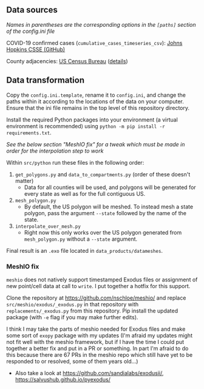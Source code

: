 ## Data sources
*Names in parentheses are the corresponding options in the `[paths]` section of the config.ini file*

COVID-19 confirmed cases (`cumulative_cases_timeseries_csv`): [Johns Hopkins CSSE (GitHub)](https://raw.githubusercontent.com/CSSEGISandData/COVID-19/master/csse_covid_19_data/csse_covid_19_time_series/time_series_covid19_confirmed_US.csv)

County adjacencies: [US Census Bureau](https://www2.census.gov/geo/docs/reference/county_adjacency/county_adjacency2023.txt) ([details](https://www.census.gov/geographies/reference-files/time-series/geo/county-adjacency.2023.html#list-tab-1451423646))

## Data transformation
Copy the `config.ini.template`, rename it to `config.ini`, and change the paths within it according to the locations of the data on your computer. Ensure that the ini file remains in the top level of this repository directory.

Install the required Python packages into your environment (a virtual environment is recommended) using `python -m pip install -r requirements.txt`.

*See the below section "MeshIO fix" for a tweak which must be made in order for the interpolation step to work*

Within `src/python` run these files in the following order:
1. `get_polygons.py` and `data_to_compartments.py` (order of these doesn't matter)
    - Data for all counties will be used, and polygons will be generated for every state as well as for the full contiguous US.
2. `mesh_polygon.py`
    - By default, the US polygon will be meshed. To instead mesh a state polygon, pass the argument `--state` followed by the name of the state.
3. `interpolate_over_mesh.py`
    - Right now this only works over the US polygon generated from `mesh_polygon.py` without a `--state` argument.

Final result is an `.exo` file located in `data_products/datameshes`.

### MeshIO fix
`meshio` does not natively support timestamped Exodus files or assignment of new point/cell data at call to `write`. I put together a hotfix for this support.

Clone the repository at https://github.com/nschloe/meshio/ and replace `src/meshio/exodus/_exodus.py` in that repository with `replacements/_exodus.py` from this repository. Pip install the updated package (with `-e` flag if you may make further edits).

I think I may take the parts of meshio needed for Exodus files and make some sort of `exopy` package with my updates (I'm afraid my updates might not fit well with the meshio framework, but if I have the time I could put together a better fix and put in a PR or something. In part I'm afraid to do this because there are 67 PRs in the meshio repo which still have yet to be responded to or resolved, some of them years old...)
- Also take a look at https://github.com/sandialabs/exodusii/, https://salvushub.github.io/pyexodus/ 
